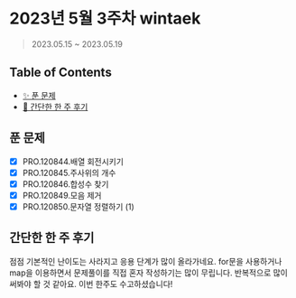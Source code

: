 # 2023년 5월 3주차 wintaek

> 2023.05.15 ~ 2023.05.19

## Table of Contents

- [✨ 푼 문제](#푼-문제)
- [🤔 간단한 한 주 후기](#간단한-한-주-후기)

## 푼 문제

<!-- 📕 백준 : BOJ 문제번호/문제제목 e.g. BOJ 2577/숫자의 개수 -->
<!-- 📗 프로그래머스 : PRO 문제번호/문제제목 e.g. PRO 120812/최빈값 구하기 -->
<!-- 백준허브를 사용하시면 프로그래머스의 문제번호도 확인하실 수 있습니다 -->

- [x] PRO.120844.배열 회전시키기
- [x] PRO.120845.주사위의 개수
- [x] PRO.120846.합성수 찾기
- [x] PRO.120849.모음 제거
- [x] PRO.120850.문자열 정렬하기 (1)

## 간단한 한 주 후기

점점 기본적인 난이도는 사라지고 응용 단계가 많이 올라가네요. for문을 사용하거나 map을 이용하면서 문제풀이를 직접 혼자 작성하기는 많이 무립니다. 반복적으로 많이 써봐야 할 것 같아요. 이번 한주도 수고하셨습니다!

<!-- 한 주 후기를 간단하게 작성해주세요 ! -->
